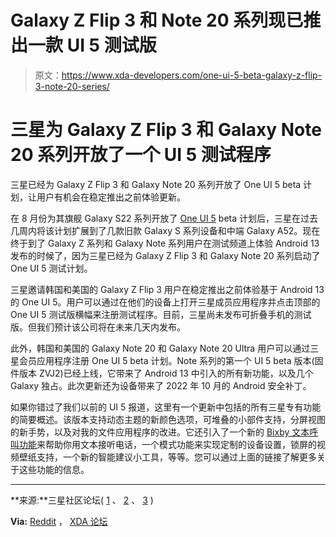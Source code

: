 # Galaxy Z Flip 3 和 Note 20 系列现已推出一款 UI 5 测试版

> 原文：<https://www.xda-developers.com/one-ui-5-beta-galaxy-z-flip-3-note-20-series/>

# 三星为 Galaxy Z Flip 3 和 Galaxy Note 20 系列开放了一个 UI 5 测试程序

三星已经为 Galaxy Z Flip 3 和 Galaxy Note 20 系列开放了 One UI 5 beta 计划，让用户有机会在稳定推出之前体验更新。

在 8 月份为其旗舰 Galaxy S22 系列开放了 [One UI 5](https://www.xda-developers.com/samsung-one-ui-5-open-beta-hands-on/) beta 计划后，三星在过去几周内将该计划扩展到了几款旧款 Galaxy S 系列设备和中端 Galaxy A52。现在终于到了 Galaxy Z 系列和 Galaxy Note 系列用户在测试频道上体验 Android 13 发布的时候了，因为三星已经为 Galaxy Z Flip 3 和 Galaxy Note 20 系列启动了 One UI 5 测试计划。

三星邀请韩国和美国的 Galaxy Z Flip 3 用户在稳定推出之前体验基于 Android 13 的 One UI 5。用户可以通过在他们的设备上打开三星成员应用程序并点击顶部的 One UI 5 测试版横幅来注册测试程序。目前，三星尚未发布可折叠手机的测试版。但我们预计该公司将在未来几天内发布。

此外，韩国和美国的 Galaxy Note 20 和 Galaxy Note 20 Ultra 用户可以通过三星会员应用程序注册 One UI 5 beta 计划。Note 系列的第一个 UI 5 beta 版本(固件版本 ZVJ2)已经上线，它带来了 Android 13 中引入的所有新功能，以及几个 Galaxy 独占。此次更新还为设备带来了 2022 年 10 月的 Android 安全补丁。

如果你错过了我们以前的 UI 5 报道，这里有一个更新中包括的所有三星专有功能的简要概述。该版本支持动态主题的新颜色选项，可堆叠的小部件支持，分屏视图的新手势，以及对我的文件应用程序的改进。它还引入了一个新的 [Bixby 文本呼叫功能](https://www.xda-developers.com/samsung-one-ui-5-features-detailed/)来帮助你用文本接听电话，一个模式功能来实现定制的设备设置，锁屏的视频壁纸支持，一个新的智能建议小工具，等等。您可以通过上面的链接了解更多关于这些功能的信息。

* * *

**来源:**三星社区论坛( [1](https://r1.community.samsung.com/t5/%EA%B0%A4%EB%9F%AD%EC%8B%9C-%ED%8F%B4%EB%8D%94%EB%B8%94/%EA%B0%A4%EB%9F%AD%EC%8B%9C-z-flip3-one-ui-5-%EB%B2%A0%ED%83%80-%ED%94%84%EB%A1%9C%EA%B7%B8%EB%9E%A8-%EC%98%A4%ED%94%88/td-p/19112835) 、 [2](https://us.community.samsung.com/t5/Galaxy-Z-Flip/One-UI-5-0-Beta-is-now-open/td-p/2409472) 、 [3](https://us.community.samsung.com/t5/Note20/One-UI-5-0-Beta-Open-to-Unlocked-Galaxy-Note-20-Note-20-Ultra/td-p/2408683) )

**Via:** [Reddit](https://www.reddit.com/r/GalaxyNote20/comments/y23ta0/check_your_members_app_for_oneui_50_beta/) ， [XDA 论坛](https://forum.xda-developers.com/t/note-20-ultra-5g-us-variant-gets-beta-program.4504725/)